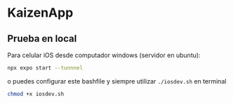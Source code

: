 # KaizenApp

## Prueba en local

Para celular iOS desde computador windows (servidor en ubuntu):

```bash
npx expo start --tunnnel
```

o puedes configurar este bashfile y siempre utilizar `./iosdev.sh` en terminal
```bash
chmod +x iosdev.sh
```